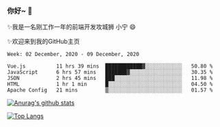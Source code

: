 ### 你好~  👋

✨我是一名刚工作一年的前端开发攻城狮 小宁 😄

✨欢迎来到我的GitHub主页
<!--
**7148505/7148505** is a ✨ _special_ ✨ repository because its `README.md` (this file) appears on your GitHub profile.

Here are some ideas to get you started:

- 🔭 I’m currently working on ...
- 🌱 I’m currently learning ...
- 👯 I’m looking to collaborate on ...
- 🤔 I’m looking for help with ...
- 💬 Ask me about ...
- 📫 How to reach me: ...
- 😄 Pronouns: ...
- ⚡ Fun fact: ...
-->

<!--START_SECTION:waka-->
```text
Week: 02 December, 2020 - 09 December, 2020

Vue.js          11 hrs 39 mins  ████████████▓░░░░░░░░░░░░   50.80 % 
JavaScript      6 hrs 57 mins   ███████▓░░░░░░░░░░░░░░░░░   30.35 % 
JSON            2 hrs 45 mins   ███░░░░░░░░░░░░░░░░░░░░░░   11.98 % 
HTML            1 hr 1 min      █░░░░░░░░░░░░░░░░░░░░░░░░   04.50 % 
Apache Config   21 mins         ▒░░░░░░░░░░░░░░░░░░░░░░░░   01.57 % 
```
<!--END_SECTION:waka-->

[![Anurag's github stats](https://github-readme-stats.vercel.app/api?username=ZhangNing-debug)](https://github.com/anuraghazra/github-readme-stats)

[![Top Langs](https://github-readme-stats.vercel.app/api/top-langs/?username=ZhangNing-debug&layout=compact)](https://github.com/anuraghazra/github-readme-stats)

